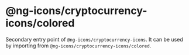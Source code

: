 # @ng-icons/cryptocurrency-icons/colored

Secondary entry point of `@ng-icons/cryptocurrency-icons`. It can be used by importing from `@ng-icons/cryptocurrency-icons/colored`.

